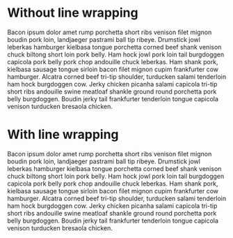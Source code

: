 # Without line wrapping

Bacon ipsum dolor amet rump porchetta short ribs venison filet mignon boudin pork loin, landjaeger pastrami ball tip ribeye. Drumstick jowl leberkas hamburger kielbasa tongue porchetta corned beef shank venison chuck biltong short loin pork belly. Ham hock jowl pork loin tail burgdoggen capicola pork belly pork chop andouille chuck leberkas. Ham shank pork, kielbasa sausage tongue sirloin bacon filet mignon cupim frankfurter cow hamburger. Alcatra corned beef tri-tip shoulder, turducken salami tenderloin ham hock burgdoggen cow. Jerky chicken picanha salami capicola tri-tip short ribs andouille swine meatloaf shankle ground round porchetta pork belly burgdoggen. Boudin jerky tail frankfurter tenderloin tongue capicola venison turducken bresaola chicken.

# With line wrapping

Bacon ipsum dolor amet rump porchetta short ribs venison filet mignon boudin
pork loin, landjaeger pastrami ball tip ribeye. Drumstick jowl leberkas
hamburger kielbasa tongue porchetta corned beef shank venison chuck biltong
short loin pork belly. Ham hock jowl pork loin tail burgdoggen capicola pork
belly pork chop andouille chuck leberkas. Ham shank pork, kielbasa sausage
tongue sirloin bacon filet mignon cupim frankfurter cow hamburger. Alcatra
corned beef tri-tip shoulder, turducken salami tenderloin ham hock burgdoggen
cow. Jerky chicken picanha salami capicola tri-tip short ribs andouille swine
meatloaf shankle ground round porchetta pork belly burgdoggen. Boudin jerky tail
frankfurter tenderloin tongue capicola venison turducken bresaola chicken.
